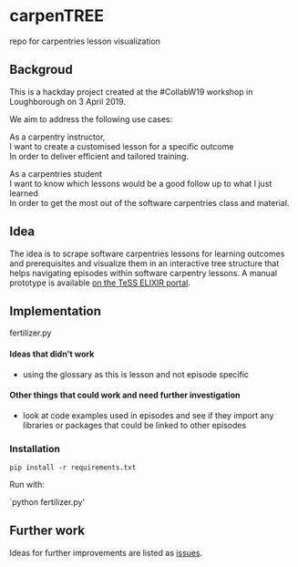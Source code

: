 # carpenTREE
repo for carpentries lesson visualization

## Backgroud

This is a hackday project created at the #CollabW19 workshop in Loughborough on 3 April 2019. 

We aim to address the following use cases:

As a carpentry instructor,  
I want to create a customised lesson for a specific outcome  
In order to deliver efficient and tailored training.

As a carpentries student  
I want to know which lessons would be a good follow up to what I just learned  
In order to get the most out of the software carpentries class and material.

## Idea
The idea is to scrape software carpentries lessons for learning outcomes and prerequisites and visualize them in an interactive tree structure that helps navigating episodes within software carpentry lessons. A manual prototype is available [on the TeSS ELIXIR portal](https://tess.elixir-europe.org/workflows/carpentree-test-case/).


## Implementation

fertilizer.py 

#### Ideas that didn't work 
* using the glossary as this is lesson and not episode specific

#### Other things that could work and need further investigation
* look at code examples used in episodes and see if they import any libraries or packages that could be linked to other episodes

### Installation

`pip install -r requirements.txt`

Run with:

`python fertilizer.py'

## Further work

Ideas for further improvements are listed as [issues](https://github.com/vwkoppejan/carpenTREE/issues).
